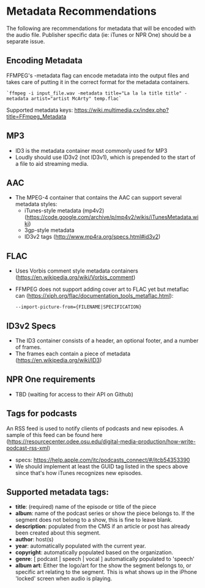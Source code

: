 # Metadata Recommendations
The following are recommendations for metadata that will be encoded with the audio file.  Publisher
specific data (ie: iTunes or NPR One) should be a separate issue.


## Encoding Metadata
FFMPEG's -metadata flag can encode metadata into the output files and takes care of putting it in the correct format 
for the metadata containers.
    
    `ffmpeg -i input_file.wav -metadata title="La la la title title" -metadata artist="artist McArty" temp.flac`
    
Supported metadata keys: https://wiki.multimedia.cx/index.php?title=FFmpeg_Metadata

## MP3
* ID3 is the metadata container most commonly used for MP3
* Loudly should use ID3v2 (not ID3v1), which is prepended to the start of a file to aid streaming media.

## AAC
* The MPEG-4 container that contains the AAC can support several metadata styles:
    * iTunes-style metadata (mp4v2) (https://code.google.com/archive/p/mp4v2/wikis/iTunesMetadata.wiki)
    * 3gp-style metadata
    * ID3v2 tags (http://www.mp4ra.org/specs.html#id3v2)
    
## FLAC
* Uses Vorbis comment style metadata containers (https://en.wikipedia.org/wiki/Vorbis_comment)
* FFMPEG does not support adding cover art to FLAC yet but metaflac can (https://xiph.org/flac/documentation_tools_metaflac.html):

    `--import-picture-from={FILENAME|SPECIFICATION}	`

## ID3v2 Specs
* The ID3 container consists of a header, an optional footer, and a number of frames. 
* The frames each contain a piece of metadata (https://en.wikipedia.org/wiki/ID3)

## NPR One requirements
* TBD (waiting for access to their API on Github)

## Tags for podcasts
An RSS feed is used to notify clients of podcasts and new episodes.  A sample of this feed
can be found here (https://resourcecenter.odee.osu.edu/digital-media-production/how-write-podcast-rss-xml)
* specs: https://help.apple.com/itc/podcasts_connect/#/itcb54353390
* We should implement at least the GUID tag listed in the specs above since that's how iTunes
recognizes new episodes.

## Supported metadata tags:
* **title**: (required) name of the episode or title of the piece
* **album**: name of the podcast series or show the piece belongs to. If the segment does not belong to a show,
this is fine to leave blank.
* **description**: populated from the CMS if an article or post has already been created about this segment.
* **author**: host(s)
* **year**: automatically populated with the current year.
* **copyright**: automatically populated based on the organization.
* **genre**: [ podcast | speech | vocal ] automatically populated to 'speech' 
* **album art**: Either the logo/art for the show the segment belongs to, or specific art relating to the segment.  This
is what shows up in the iPhone 'locked' screen when audio is playing.

 
